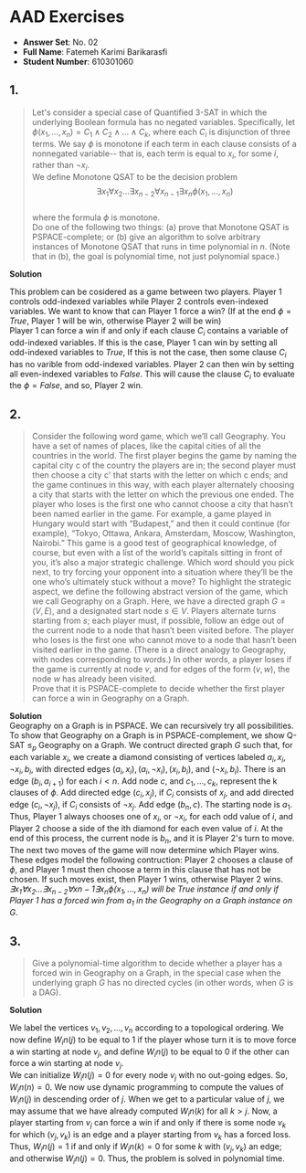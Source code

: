 # AAD Exercises

- **Answer Set**: No. 02
- **Full Name**: Fatemeh Karimi Barikarasfi
- **Student Number**: 610301060

## 1.

> Let's consider a special case of Quantified 3-SAT in which the underlying Boolean formula has no negated variables. Specifically, let $\phi(x_1, \dots , x_n) = C_1 \land C_2 \land \dots \land C_k$, where each $C_i$ is disjunction of three terms. We say $\phi$ is monotone if each term in each clause consists of a nonnegated variable-- that is, each term is equal to $x_i$, for some $i$, rather than $\neg x_i$.  
> We define Monotone QSAT to be the decision problem
> $$\exists x_1 \forall x_2 \dots \exists x_{n-2}\forall x_{n-1}\exists x_n \phi(x_1, \dots , x_n)$$  
> where the formula $\phi$ is monotone.  
> Do one of the following two things: (a) prove that Monotone QSAT is
> PSPACE-complete; or (b) give an algorithm to solve arbitrary instances of
> Monotone QSAT that runs in time polynomial in $n$. (Note that in (b), the
> goal is polynomial time, not just polynomial space.)

**Solution**

This problem can be cosidered as a game between two players. Player 1 controls odd-indexed variables while Player 2 controls even-indexed variables. We want to know that can Player 1 force a win? (If at the end $\phi = True$, Player 1 will be win, otherwise Player 2 will be win)  
Player 1 can force a win if and only if each clause $C_i$ contains a variable of odd-indexed variables. If this is the case, Player 1 can win by setting all odd-indexed variables to $True$, If this is not the case, then some clause $C_i$ has no varible from odd-indexed variables. Player 2 can then win by setting all even-indexed variables to $False$. This will cause the clause $C_i$ to evaluate the $\phi = False$, and so, Player 2 win.

## 2.

> Consider the following word game, which we’ll call Geography. You have
> a set of names of places, like the capital cities of all the countries in the world. The first player begins the game by naming the capital city c of the country the players are in; the second player must then choose a city
> c' that starts with the letter on which c ends; and the game continues in this way, with each player alternately choosing a city that starts with the letter on which the previous one ended. The player who loses is the first
> one who cannot choose a city that hasn’t been named earlier in the game. For example, a game played in Hungary would start with “Budapest,”
> and then it could continue (for example), “Tokyo, Ottawa, Ankara, Amsterdam, Moscow, Washington, Nairobi.”
> This game is a good test of geographical knowledge, of course, but even with a list of the world’s capitals sitting in front of you, it’s also a major strategic challenge. Which word should you pick next, to try forcing your opponent into a situation where they’ll be the one who’s ultimately
> stuck without a move?
> To highlight the strategic aspect, we define the following abstract
> version of the game, which we call Geography on a Graph. Here, we have
> a directed graph $G = (V, E)$, and a designated start node $s ∈ V$. Players alternate turns starting from $s$; each player must, if possible, follow an edge out of the current node to a node that hasn’t been visited before. The
> player who loses is the first one who cannot move to a node that hasn’t been visited earlier in the game. (There is a direct analogy to Geography, with nodes corresponding to words.) In other words, a player loses if the game is currently at node $v$, and for edges of the form $(v, w)$, the node $w$ has already been visited.  
> Prove that it is PSPACE-complete to decide whether the first player
> can force a win in Geography on a Graph.

**Solution**  
Geography on a Graph is in PSPACE. We can recursively try all possibilities.  
To show that Geography on a Graph is in PSPACE-complement, we show Q-SAT $\leqslant_p$ Geography on a Graph. We contruct directed graph $G$ such that, for each variable $x_i$, we create a diamond consisting of vertices labeled $a_i, x_i, \neg x_i, b_i$, with directed edges $(a_i, x_i), (a_i, \neg x_i), (x_i, b_i),$ and $(\neg x_i, b_i)$. There is an edge $(b_i, a_{i+1})$ for each $i < n$. Add node $c$, and $c_1, \dots , c_k$, represent the k clauses of $\phi$. Add directed edge $(c_i, x_j)$, if $C_i$ consists of $x_j$, and add directed edge $(c_i, \neg x_j)$, if $C_i$ consists of $\neg x_j$. Add edge $(b_n, c)$. The starting node is $a_1$. Thus, Player 1 always chooses one of $x_i$, or $\neg x_i$, for each odd value of $i$, and Player 2 choose a side of the ith diamond for each even value of $i$. At the end of this process, the current node is $b_n$, and it is Player 2's turn to move.  
The next two moves of the game will now determine which Player wins. These edges model the following contruction: Player 2 chooses a clause of $\phi$, and Player 1 must then choose a term in this clause that has not be chosen. If such moves exist, then Player 1 wins, otherwise Player 2 wins.  
_$\exists x_1 \forall x_2 \dots \exists x_{n-2}\forall x{n-1}\exists x_n \phi(x_1, \dots , x_n)$ will be $True$ instance if and only if Player 1 has a forced win from $a_1$ in the Geography on a Graph instance on $G$_.

## 3.

> Give a polynomial-time algorithm to decide whether a player has a forced
> win in Geography on a Graph, in the special case when the underlying
> graph $G$ has no directed cycles (in other words, when $G$ is a DAG).

**Solution**

We label the vertices $v_1, v_2, \dots , v_n$ according to a topological ordering. We now define $W_in(j)$ to be equal to $1$ if the player whose turn it is to move force a win starting at node $v_j$, and define $W_in(j)$ to be equal to $0$ if the other can force a win starting at node $v_j$.  
We can initialize $W_in(j) = 0$ for every node $v_j$ with no out-going edges. So, $W_in(n) = 0$. We now use dynamic programming to compute the values of $W_in(j)$ in descending order of $j$. When we get to a particular value of $j$, we may assume that we have already computed $W_in(k)$ for all $k > j$. Now, a player starting from $v_j$ can force a win if and only if there is some node $v_k$ for which $(v_j, v_k)$ is an edge and a player starting from $v_k$ has a forced loss. Thus, $W_in(j) = 1$ if and only if $W_in(k) = 0$ for some $k$ with $(v_j, v_k)$ an edge; and otherwise $W_in(j) = 0$. Thus, the problem is solved in polynomial time.
